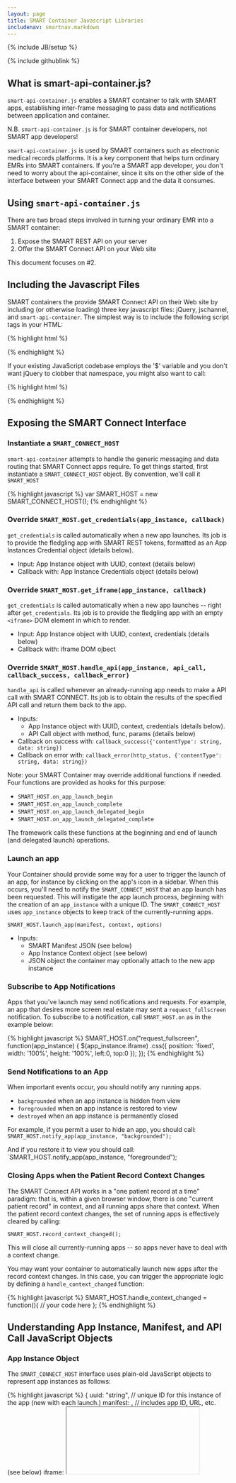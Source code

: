 ```yaml
---
layout: page
title: SMART Container Javascript Libraries
includenav: smartnav.markdown
---
```

{% include JB/setup %}

<div class='simple_small_box'>{% include githublink %}</div>

## What is smart-api-container.js?

`smart-api-container.js` enables a SMART container to talk with SMART apps,
establishing inter-frame messaging to pass data and notifications between
application and container.

<div class='simple_box'>
  N.B. <code>smart-api-container.js</code> is for SMART container developers, not SMART
  app developers!
</div>

`smart-api-container.js` is used by SMART containers such as electronic medical
records platforms. It is a key component that helps turn ordinary EMRs into
SMART containers. If you're a SMART app developer, you don't need to worry about
the api-container, since it sits on the other side of the interface between your
SMART Connect app and the data it consumes.


## Using `smart-api-container.js`

There are two broad steps involved in turning your ordinary EMR into a SMART
container:

1. Expose the SMART REST API on your server
2. Offer the SMART Connect API on your Web site

This document focuses on #2.


## Including the Javascript Files

SMART containers the provide SMART Connect API on their Web site by including
(or otherwise loading) three key javascript files: jQuery, jschannel, and
`smart-api-container`. The simplest way is to include the following script tags in
your HTML:

{% highlight html %}
  <script src="http://ajax.googleapis.com/ajax/libs/jquery/1/jquery.min.js"></script>
  <script src="http://sandbox.smartplatforms.org/static/smart_common/resources/jschannel.js"></script>
  <script src="http://sandbox.smartplatforms.org/static/smart_common/resources/smart-api-container.js"></script>
{% endhighlight  %}


If your existing JavaScript codebase employs the '$' variable and you don't want
jQuery to clobber that namespace, you might also want to call:

{% highlight html %}
  <script type="text/javascript">jQuery.noConflict();</script>
{% endhighlight  %}

## Exposing the SMART Connect Interface

### Instantiate a `SMART_CONNECT_HOST`

`smart-api-container` attempts to handle the generic messaging and data routing
that SMART Connect apps require. To get things started, first instantiate a
`SMART_CONNECT_HOST` object. By convention, we'll call it `SMART_HOST`

{% highlight javascript %}
  var SMART_HOST = new SMART_CONNECT_HOST();
{% endhighlight  %}


### Override `SMART_HOST.get_credentials(app_instance, callback)`

`get_credentials` is called automatically when a new app launches. Its job is to
provide the fledgling app with SMART REST tokens, formatted as an App Instances
Credential object (details below).

* Input: App Instance object with UUID, context (details below)
* Callback with: App Instance Credentials object (details below)


### Override `SMART_HOST.get_iframe(app_instance, callback)`

`get_credentials` is called automatically when a new app launches -- right after
`get_credentials`. Its job is to provide the fledgling app with an empty `<iframe>`
DOM element in which to render.

* Input: App Instance object with UUID, context, credentials (details below)
* Callback with: iframe DOM ojbect


### Override `SMART_HOST.handle_api(app_instance, api_call, callback_success, callback_error)`

`handle_api` is called whenever an already-running app needs to make a API call
with SMART CONNECT. Its job is to obtain the results of the specified API call
and return them back to the app.

* Inputs:
  * App Instance object with UUID, context, credentials (details below).
  * API Call object with method, func, params (details below)
* Callback on success with: `callback_success({'contentType': string, data: string})`
* Callback on error with: `callback_error(http_status, {'contentType': string, data: string})`


Note: your SMART Container may override additional functions if needed. Four
functions are provided as hooks for this purpose:

* `SMART_HOST.on_app_launch_begin`
* `SMART_HOST.on_app_launch_complete`
* `SMART_HOST.on_app_launch_delegated_begin`
* `SMART_HOST.on_app_launch_delegated_complete`

The framework calls these functions at the beginning and end of launch (and
delegated launch) operations.


### Launch an app

Your Container should provide some way for a user to trigger the launch of an
app, for instance by clicking on the app's icon in a sidebar. When this occurs,
you'll need to notify the `SMART_CONNECT_HOST` that an app launch has been
requested. This will instigate the app launch process, beginning with the
creation of an `app_instance` with a unique ID. The `SMART_CONNECT_HOST` uses
`app_instance` objects to keep track of the currently-running apps.

`SMART_HOST.launch_app(manifest, context, options)`

* Inputs:
  * SMART Manifest JSON (see below)
  * App Instance Context object (see below)
  * JSON object the container may optionally attach to the new app instance 


### Subscribe to App Notifications

Apps that you've launch may send notifications and requests. For example, an app
that desires more screen real estate may sent a `request_fullscreen`
notification. To subscribe to a notification, call `SMART_HOST.on` as in the
example below:

{% highlight javascript %}
  SMART_HOST.on("request_fullscreen", function(app_instance) {
    $(app_instance.iframe)
      .css({
        position: 'fixed', 
        width: '100%', 
        height: '100%', 
        left:0, 
        top:0
      });
  });
{% endhighlight  %}


### Send Notifications to an App

When important events occur, you should notify any running apps.

* `backgrounded` when an app instance is hidden from view
* `foregrounded` when an app instance is restored to view
* `destroyed` when an app instance is permanently closed

For example, if you permit a user to hide an app, you should call:
`SMART_HOST.notify_app(app_instance, "backgrounded");`

And if you restore it to view you should call:
`SMART_HOST.notify_app(app_instance, "foregrounded");


### Closing Apps when the Patient Record Context Changes

The SMART Connect API works in a "one patient record at a time" paradigm: that
is, within a given browser window, there is one "current patient record" in
context, and all running apps share that context. When the patient record
context changes, the set of running apps is effectively cleared by calling:

`SMART_HOST.record_context_changed();`

This will close all currently-running apps -- so apps never have to deal with a
context change.

You may want your container to automatically launch new apps after the record
context changes. In this case, you can trigger the appropriate logic by
defining a `handle_context_changed` function:

{% highlight javascript %}
  SMART_HOST.handle_context_changed = function(){
     // your code here
  };
{% endhighlight  %}


## Understanding App Instance, Manifest, and API Call JavaScript Objects

### App Instance Object

The `SMART_CONNECT_HOST` interface uses plain-old JavaScript objects to represent 
app instances as follows:

{% highlight javascript %}
  {
    uuid: "string",  // unique ID for this instance of the app (new with each launch.)
    manifest:  <SMART App Manifest JSON structure>, // includes app ID, URL, etc. (see below)
    iframe:  <iframe>, // DOM iframe element in which the app instance should render.

    // UI apps need user and patient context; Frame UI apps need user context.
    context:  {
       user: {
         id: "string",  // User ID assigned by the SMART Container
         full_name: "string" // Flattened string representation of the user's name
        },
        record: {
          id: "string", // Patient Record ID assigned by the SMART Container
          full_name: "string" // Flattened string representation of the patient's name
        }
    },
    credentials: <SMART Credentials JSON structure> // see below
  }
{% endhighlight %}


### App Instance Credentials

To support REST apps, your SMART Container should generate OAuth tokens each
time an app launches. The OAuth tokens are provided to the app as part of a
credentials JavaScript object, which is automatically incorporated into the
`app_instance` object. The credentials object includes:

{% highlight javascript %}
  {
     api_base: "string", // Base URL for the container's SMART API
     rest_token: "string", // SMART REST Token bound to this user/patient/session
     rest_secret: "string", // SMART REST Secret bound to this user/patient/session
     oauth_header: "string", // OAuth header string embedding context & tokens (see below)
   }
{% endhighlight  %}

The `oauth_header` field is particularly important, since it's sent to the app
automatically, for a one-step way for the app to obtain access to the in-context
record. The `oauth_header` is a string representing a well-formed OAuth header,
which means that it must supply:

* `oauth_nonce`: a one-time value that will not be sent again to this app
* `oauth_timestamp`: current UNIX epoch time
* `oauth_signature_method`: "HMAC-SHA1"
* `oauth_version`: "1.0"
* `oauth_consumer_key`: the consumer key that your SMART container has assigned to the app being launched
* `oauth_signature`: a computed signature for the HTTP GET of this app's index.html

The following SMART-specific fields are also required, to provide the launching
app with necessary context:

* `smart_app_id`: the ID of the app being launched (usually the same as the app's OAuth consumer key)
* `smart_record_id`: the ID of the patient record on which the app is being launched (should match context.record.id)
* `smart_user_id`: the ID of the user launching the app (should match context.user.id)
* `smart_container_api_base`: the base REST URL of the SMART container launching the app (no trailing slash)
* `smart_oauth_token`: an OAuth token that the app can use to sign requests for the current session
* `smart_oauth_token_secret`: an OAuth secret that the app can use to sign requests for the current session

Here's an example of a fully-formed `oauth_header`s, with line breaks inserted for
clarity:

    'oauth_header' : 'OAuth realm="",
    smart_record_id="1768562",
    smart_app_id="problem-list%40apps.smartplatforms.org",
    smart_user_id="joshmandel%40smart.org",
    smart_oauth_token_secret="GHY2zhTL6oG1XLwvWHRB",
    smart_oauth_token="Iet6gX4NMbPHjFYBhLkm",
    smart_container_api_base="http%3A%2F%2Fsandbox-api.smartplatforms.org",
    oauth_signature="QMVJcONlB/O53UUNTpkySuvT+Og%3D",
    oauth_nonce="YiAs73cBx7QSO69bpLvh",
    oauth_timestamp="1305921820",
    oauth_signature_method="HMAC-SHA1",
    oauth_version="1.0",
    oauth_consumer_key="problem-list%40apps.smartplatforms.org"'


### API Call Object

When an app makes an API Call, your handler function will be invoked with an
argument that looks like:

{% highlight javascript %}
  {
   type:  "string", // HTTP method (e.g. "GET")
   func: "string", // URL relative to container base (e.g. "/apps/manifests")
   contentType: "string", // sent to server (e.g. "application/x-www-form-urlencoded")
   params:  <object> // JS Object containing key/value URL parameters
  }
{% endhighlight  %}

You can use this object to determine how to respond appropriately.


### SMART Manifest Object

You'll provide the `SMART_CONNECT_HOST` with details about an app to launch by
passing a JavaScript manifest object that looks like the one below. For more
details, see App Manifest Documentation.

{% highlight javascript %}
  {
    "name" : "Med List",
    "description" : "Display medications in a table or timeline view",
    "author" : "Josh Mandel, Children's Hospital Boston",
    "id" : "med-list@apps.smartplatforms.org",
    "version" : ".1a",

    "mode" : "ui",
    "scope": "record",
    "icon" :  "http://app-server/framework/med_list/icon.png",
    "index": "http://app-server/framework/med_list/index.html"
  }
{% endhighlight  %}

## A "working" example

Here's a complete [working example](http://sample-apps.smartplatforms.org/sample_container/index.html)
of a SMART Container. This container implements only
one API call: (`GET medications`), and displays an alert if the contained app
attempts to call any other function. Be sure to view the source code! 

## Some manifests online

If you're building a container, here are some manifests you can try loading to
get started, hosted in our sandbox

[http://sample-apps.smartplatforms.org/framework/got_statins/smart_manifest.json](http://sample-apps.smartplatforms.org/framework/got_statins/smart_manifest.json)
<br>
[http://sample-apps.smartplatforms.org/framework/cardio_risk_viz/smart_manifest.json](http://sample-apps.smartplatforms.org/framework/cardio_risk_viz/smart_manifest.json)
<br>
[http://sample-apps.smartplatforms.org/framework/med_list/smart_manifest.json](http://sample-apps.smartplatforms.org/framework/med_list/smart_manifest.json)
<br>
[http://sample-apps.smartplatforms.org/framework/problem_list/smart_manifest.json](http://sample-apps.smartplatforms.org/framework/problem_list/smart_manifest.json)
